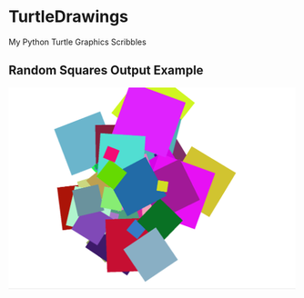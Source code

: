 # TurtleDrawings

My Python Turtle Graphics Scribbles

## Random Squares Output Example
![Random Squares Output](https://github.com/chabermehl/TurtleDrawings/blob/master/Images/randomSquaresOut.PNG)
